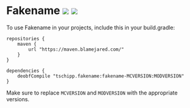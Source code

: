 
# Fakename [![](http://cf.way2muchnoise.eu/fakename.svg)](https://www.curseforge.com/minecraft/mc-mods/fakename) [![](http://cf.way2muchnoise.eu/versions/fakename.svg)](https://www.curseforge.com/minecraft/mc-mods/fakename)

To use Fakename in your projects, include this in your build.gradle:
```
repositories {
	maven {
		url "https://maven.blamejared.com/"
	}
}

dependencies {
	deobfCompile "tschipp.fakename:fakename-MCVERSION:MODVERSION" 
}
```
Make sure to replace `MCVERSION` and `MODVERSION` with the appropriate versions.
